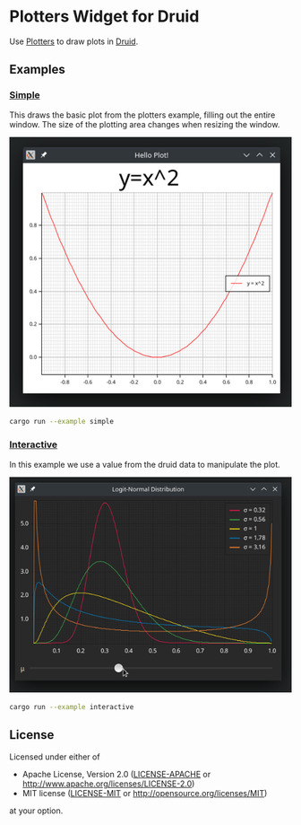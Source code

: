 # Plotters Widget for Druid

Use [Plotters](https://crates.io/crates/plotters) to draw plots in [Druid](https://crates.io/crates/druid).

## Examples

### [Simple](examples/simple.rs)

This draws the basic plot from the plotters example, filling out the entire window. The size of the plotting area changes when resizing the window.

![Simple example](examples/plotters-druid-simple-example.png)

```bash
cargo run --example simple
```

### [Interactive](examples/interactive.rs)

In this example we use a value from the druid data to manipulate the plot.

![Interactive example](examples/plotters-druid-interactive-example.gif)

```bash
cargo run --example interactive
```

## License

Licensed under either of

 * Apache License, Version 2.0 ([LICENSE-APACHE](LICENSE-APACHE) or http://www.apache.org/licenses/LICENSE-2.0)
 * MIT license ([LICENSE-MIT](LICENSE-MIT) or http://opensource.org/licenses/MIT)

at your option.

